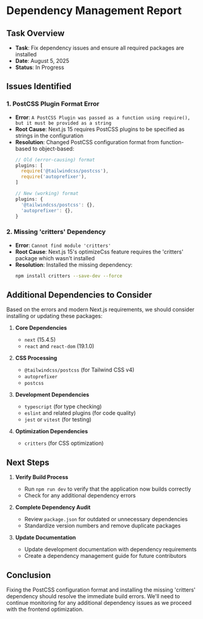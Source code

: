 # Dependency Management Report

## Task Overview
- **Task**: Fix dependency issues and ensure all required packages are installed
- **Date**: August 5, 2025
- **Status**: In Progress

## Issues Identified

### 1. PostCSS Plugin Format Error
- **Error**: `A PostCSS Plugin was passed as a function using require(), but it must be provided as a string`
- **Root Cause**: Next.js 15 requires PostCSS plugins to be specified as strings in the configuration
- **Resolution**: Changed PostCSS configuration format from function-based to object-based:
  ```javascript
  // Old (error-causing) format
  plugins: [
    require('@tailwindcss/postcss'),
    require('autoprefixer'),
  ]
  
  // New (working) format
  plugins: {
    '@tailwindcss/postcss': {},
    'autoprefixer': {},
  }
  ```

### 2. Missing 'critters' Dependency
- **Error**: `Cannot find module 'critters'`
- **Root Cause**: Next.js 15's optimizeCss feature requires the 'critters' package which wasn't installed
- **Resolution**: Installed the missing dependency:
  ```bash
  npm install critters --save-dev --force
  ```

## Additional Dependencies to Consider

Based on the errors and modern Next.js requirements, we should consider installing or updating these packages:

1. **Core Dependencies**
   - `next` (15.4.5)
   - `react` and `react-dom` (19.1.0)

2. **CSS Processing**
   - `@tailwindcss/postcss` (for Tailwind CSS v4)
   - `autoprefixer`
   - `postcss`

3. **Development Dependencies**
   - `typescript` (for type checking)
   - `eslint` and related plugins (for code quality)
   - `jest` or `vitest` (for testing)

4. **Optimization Dependencies**
   - `critters` (for CSS optimization)

## Next Steps

1. **Verify Build Process**
   - Run `npm run dev` to verify that the application now builds correctly
   - Check for any additional dependency errors

2. **Complete Dependency Audit**
   - Review `package.json` for outdated or unnecessary dependencies
   - Standardize version numbers and remove duplicate packages

3. **Update Documentation**
   - Update development documentation with dependency requirements
   - Create a dependency management guide for future contributors

## Conclusion

Fixing the PostCSS configuration format and installing the missing 'critters' dependency should resolve the immediate build errors. We'll need to continue monitoring for any additional dependency issues as we proceed with the frontend optimization.

